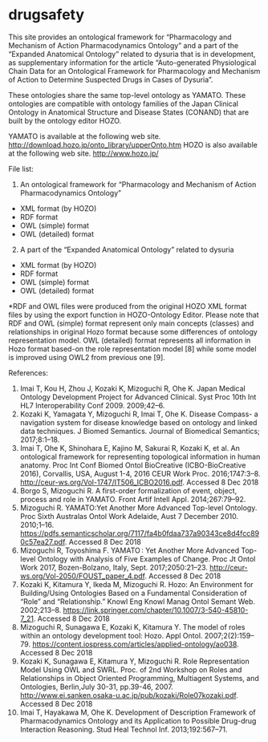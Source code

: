 # drugsafety
  This site provides an ontological framework for “Pharmacology and Mechanism of Action Pharmacodynamics Ontology” and a part of the “Expanded Anatomical Ontology” related to dysuria that is in development, as supplementary information for the article “Auto-generated Physiological Chain Data for an Ontological Framework for Pharmacology and Mechanism of Action to Determine Suspected Drugs in Cases of Dysuria”.

 These ontologies share the same top-level ontology as YAMATO. These ontologies are compatible with ontology families of the Japan Clinical Ontology in Anatomical Structure and Disease States  (CONAND) that are built by the ontology editor HOZO.

 YAMATO is available at the following web site. 
	http://download.hozo.jp/onto_library/upperOnto.htm
 HOZO is also available at the following web site. 
	http://www.hozo.jp/
	

File list:

1. An ontological framework for “Pharmacology and Mechanism of Action Pharmacodynamics Ontology”
* XML format (by HOZO)
* RDF format
* OWL (simple) format
* OWL (detailed) format

2. A part of the “Expanded Anatomical Ontology” related to dysuria
* XML format (by HOZO)
* RDF format
* OWL (simple) format
* OWL (detailed) format

*RDF and OWL files were produced from the original HOZO XML format files by using the export function in HOZO-Ontology Editor. Please note that RDF and OWL (simple) format represent only main concepts (classes) and relationships in original Hozo format because some differences of ontology representation model. OWL (detailed) format represents all information in Hozo format based-on the role representation model [8] while some model is improved using OWL2 from previous one [9]. 



References:

1. Imai T, Kou H, Zhou J, Kozaki K, Mizoguchi R, Ohe K. Japan Medical Ontology Development Project for Advanced Clinical. Syst Proc 10th Int HL7 Interoperability Conf 2009. 2009;42–6.
2. Kozaki K, Yamagata Y, Mizoguchi R, Imai T, Ohe K. Disease Compass- a navigation system for disease knowledge based on ontology and linked data techniques. J Biomed Semantics. Journal of Biomedical Semantics; 2017;8:1–18. 
3. Imai T, Ohe K, Shinohara E, Kajino M, Sakurai R, Kozaki K, et al. An ontological framework for representing topological information in human anatomy. Proc Int Conf Biomed Ontol BioCreative (ICBO-BioCreative 2016), Corvallis, USA, August 1-4, 2016 CEUR Work Proc. 2016;1747:3–8.
http://ceur-ws.org/Vol-1747/IT506_ICBO2016.pdf. Accessed 8 Dec 2018
4. Borgo S, Mizoguchi R. A first-order formalization of event, object, process and role in YAMATO. Front Artif Intell Appl. 2014;267:79–92. 
5. Mizoguchi R. YAMATO:Yet Another More Advanced Top-level Ontology. Proc Sixth Australas Ontol Work Adelaide, Aust 7 December 2010. 2010;1–16. https://pdfs.semanticscholar.org/7117/fa4b0fdaa737a90343ce8d4fcc890c57ea27.pdf. Accessed 8 Dec 2018
6. Mizoguchi R, Toyoshima F. YAMATO : Yet Another More Advanced Top-level Ontology with Analysis of Five Examples of Change. Proc Jt Ontol Work 2017, Bozen-Bolzano, Italy, Sept. 2017;2050:21–23.
http://ceur-ws.org/Vol-2050/FOUST_paper_4.pdf. Accessed 8 Dec 2018
7. Kozaki K, Kitamura Y, Ikeda M, Mizoguchi R. Hozo: An Environment for Building/Using Ontologies Based on a Fundamental Consideration of “Role” and “Relationship.” Knowl Eng Knowl Manag Ontol Semant Web. 2002;213–8. https://link.springer.com/chapter/10.1007/3-540-45810-7_21. Accessed 8 Dec 2018
8. Mizoguchi R, Sunagawa E, Kozaki K, Kitamura Y. The model of roles within an ontology development tool: Hozo. Appl Ontol. 2007;2(2):159–79. https://content.iospress.com/articles/applied-ontology/ao038. Accessed 8 Dec 2018
9. Kozaki K, Sunagawa E, Kitamura Y, Mizoguchi R. Role Representation Model Using OWL and SWRL. Proc. of 2nd Workshop on Roles and Relationships in Object Oriented Programming, Multiagent Systems, and Ontologies, Berlin,July 30-31, pp.39-46, 2007. http://www.ei.sanken.osaka-u.ac.jp/pub/kozaki/Role07kozaki.pdf. Accessed 8 Dec 2018
10. Imai T, Hayakawa M, Ohe K. Development of Description Framework of Pharmacodynamics Ontology and its Application to Possible Drug-drug Interaction Reasoning. Stud Heal Technol Inf. 2013;192:567–71.

